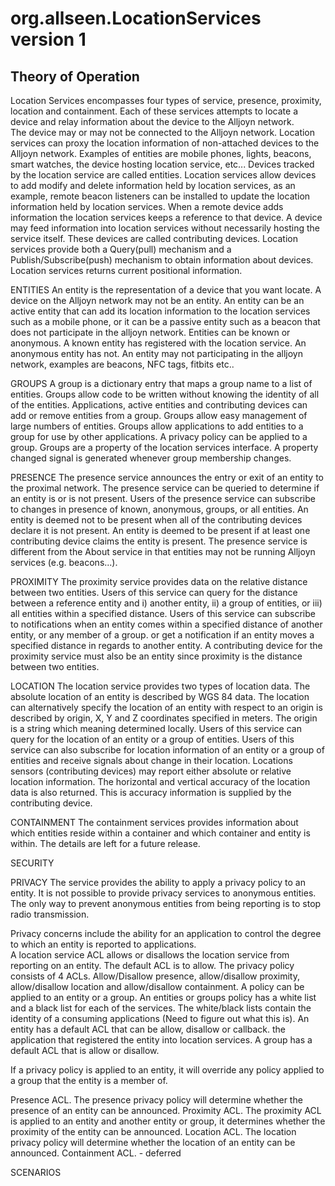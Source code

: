 # org.allseen.LocationServices version 1

## Theory of Operation
Location Services encompasses four types of service, presence, proximity, location and containment. 
Each of these services attempts to locate a device and relay information about the device to the Alljoyn network.  
The device may or may not be connected to the Alljoyn 
network. Location services can proxy the location information of non-attached devices to the Alljoyn network.
Examples of entities are mobile phones, lights, beacons, smart watches, the device hosting location service, etc...
Devices tracked by the location service are called entities.
Location services allow devices to add modify and delete information held by location services, as an example, remote beacon listeners
can be installed to update the location information held by location services. When a remote device adds information the location services
keeps a reference to that device. 
A device may feed information into location services without necessarily hosting the service itself. These devices are called contributing devices.
Location services provide both a Query(pull) mechanism and a Publish/Subscribe(push) mechanism to obtain information about devices. 
Location services returns current positional information.

ENTITIES
An entity is the representation of a device that you want locate. A device on the Alljoyn network may not be an entity. 
An entity can be an active entity that can add its location information to the location services such as a mobile phone, or it can be a passive entity such as a beacon that does not participate in the alljoyn network.
Entities can be known or anonymous. A known entity has registered with the location service. An anonymous 
entity has not. An entity may not participating in the alljoyn network, examples are beacons, NFC tags, fitbits etc..

GROUPS
A group is a dictionary entry that maps a group name to a list of entities.
Groups allow code to be written without knowing the identity of all of the entities. Applications, active entities and contributing devices can add or remove entities from a group.
Groups allow easy management of large numbers of entities.
Groups allow applications to add entities to a group for use by other applications.
A privacy policy can be applied to a group.
Groups are a property of the location services interface.
A property changed signal is generated whenever group membership changes.

PRESENCE
The presence service announces the entry or exit of an entity to the proximal network.
The presence service can be queried to determine if an entity is or is not present.
Users of the presence service can subscribe to changes in presence of known, anonymous, groups, or all entities.
An entity is deemed not to be present when all of the contributing devices declare it is not present.
An entity is deemed to be present if at least one contributing device claims the entity is present.
The presence service is different from the About service in that entities may not be running Alljoyn services (e.g. beacons...).

PROXIMITY
The proximity service provides data on the relative distance between two entities.
Users of this service can query for the distance between a reference entity and i) another entity, ii) a group of entities, or iii) all entities within a specified distance.
Users of this service can subscribe to notifications when an entity comes within a specified distance of another entity, or any member of a group.
or get a notification if an entity moves a specified distance in regards to another entity.
A contributing device for the proximity service must also be an entity since proximity is the distance between two entities.

LOCATION
The location service provides two  types of location data. The absolute location of an entity is described by WGS 84 data.  The location can alternatively specify the location of an entity with respect to an origin is described by origin, X, Y and Z coordinates specified in meters. The origin is a string which meaning determined locally. Users of this service can query for the location of an entity or a group of entities. Users of this service can also subscribe for location information of an entity or a group of entities and receive signals about change in their location. 
Locations sensors (contributing devices) may report either absolute or relative location information.
The horizontal and vertical accuracy of the location data is also returned. This is accuracy information is supplied by the contributing device.

CONTAINMENT
The containment services provides information about which entities reside within a container and which container and entity is within. The details are left for a future release.

SECURITY

PRIVACY
The service provides the ability to apply a privacy policy to an entity.
It is not possible to provide privacy services to anonymous entities. 
The only way to prevent anonymous entities from being reporting  is to stop radio transmission.

Privacy concerns include the ability for an application to control the degree to which an entity is reported to applications.  
A location service ACL allows or disallows the location service from reporting on an entity. The default ACL is to allow.
The privacy policy consists of 4 ACLs. Allow/Disallow presence, allow/disallow proximity, allow/disallow location and allow/disallow containment. 
A policy can be applied to an entity or a group.
An entities or groups policy has a white list and a black list for each of the services. The white/black lists contain the identity of a consuming applications (Need to figure out what this is). 
An entity has a default ACL that can be allow, disallow or callback.  the application that registered the entity into location services.
A group has a default ACL that is allow or disallow.

If a privacy policy is applied to an entity, it will override any policy applied to a group that the entity is a member of.


Presence ACL. The presence privacy policy will determine whether the presence of an entity can be announced.
Proximity ACL. The proximity ACL is applied to an entity and another entity or group, it determines whether the proximity of the entity can be announced.
Location ACL. The location privacy policy will determine whether the location of an entity can be announced.
Containment ACL. - deferred

SCENARIOS


